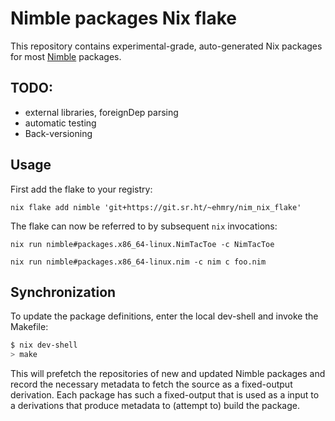 # Nimble packages Nix flake

This repository contains experimental-grade, auto-generated Nix packages for most
[Nimble](https://github.com/nim-lang/nimble) packages.

## TODO:
 - external libraries, foreignDep parsing
 - automatic testing
 - Back-versioning

## Usage

First add the flake to your registry:

```shell
nix flake add nimble 'git+https://git.sr.ht/~ehmry/nim_nix_flake'
```

The flake can now be referred to by subsequent `nix` invocations:
```shell
nix run nimble#packages.x86_64-linux.NimTacToe -c NimTacToe

nix run nimble#packages.x86_64-linux.nim -c nim c foo.nim
```

## Synchronization

To update the package definitions, enter the local dev-shell and invoke the
Makefile:

```sh
$ nix dev-shell
> make
```

This will prefetch the repositories of new and updated Nimble packages and
record the necessary metadata to fetch the source as a fixed-output derivation.
Each package has such a fixed-output that is used as a input to a derivations
that produce metadata to (attempt to) build the package.
